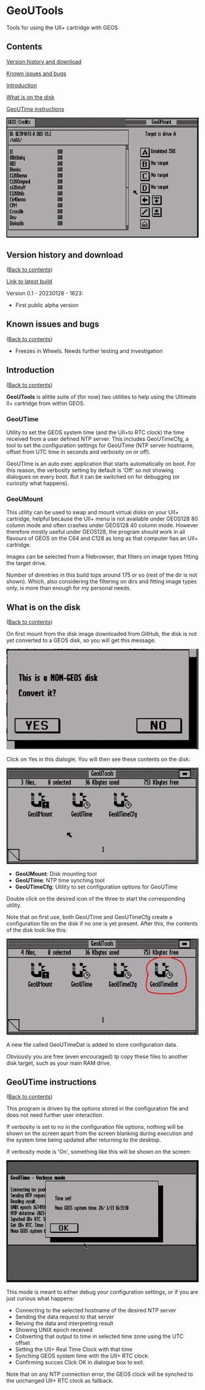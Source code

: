 # GeoUTools
Tools for using the UII+ cartridge with GEOS

## Contents

[Version history and download](#version-history-and-download)

[Known issues and bugs](#known-issues-and-bugs)

[Introduction](#introduction)

[What is on the disk](#what-is-on-the-disk)

[GeoUTime instructions](#geoutime-instructions)

![GeoUMount main interface](https://raw.githubusercontent.com/xahmol/GeoUTools/main/screenshots/geoutools%20-%20GeoUMount%20mainscreen.png)

## Version history and download
([Back to contents](#contents))

[Link to latest build](https://github.com/xahmol/GeoUTools/raw/main/GeoUTools.d81)

Version 0.1 - 20230128 - 1623:
- First public alpha version

## Known issues and bugs
([Back to contents](#contents))
- Freezes in Wheels. Needs further testing and investigation

## Introduction
([Back to contents](#contents))

**GeoUTools** is alittle suite of (for now) two utilities to help using the Ultimate II+ cartridge from within GEOS.

### GeoUTime

Utility to set the GEOS system time (and the UII+to RTC clock) the time received from a user defined NTP server.
This includes GeoUTimeCfg, a tool to set the configuration settings for GeoUTime (NTP server hostname, offset from UTC time in seconds and verbosity on or off).

GeoUTIme is an auto exec application that starts automatically on boot. For this reason, the verbosity setting by default is 'Off' so not showing dialogues on every boot. But it can be switched on for debugging (or curiosity what happens).

### GeoUMount
This utility can be used to swap and mount virtual disks on your UII+ cartridge, helpful because the UII+ menu is not available under GEOS128 80 column mode and often crashes under GEOS128 40 column mode. However therefore mostly useful under GEOS128, the program should work in all flavours of GEOS on the C64 and C128 as long as that computer has an UII+ cartridge.

Images can be selected from a filebrowser, that filters on image types fitting the target drive.

Number of direntries in this build tops around 175 or so (rest of the dir is not shown). Which, also considering the filtering on dirs and fitting image types only, is more than enough for my personal needs.

## What is on the disk
([Back to contents](#contents))

On first mount from the disk image downloaded from GitHub, the disk is not yet converted to a GEOS disk, so you will get this message:

![Non GEOS disk message](https://raw.githubusercontent.com/xahmol/GeoUTools/main/screenshots/geoutools%20-%20nongeosdisk.png)

Click on Yes in this dialogie. You will then see these contents on the disk:

![GeoUTools disk clean](https://raw.githubusercontent.com/xahmol/GeoUTools/main/screenshots/geoutools%20-%20contentsfirst.png)

- **GeoUMount**: Disk mounting tool
- **GeoUTime**: NTP time synching tool
- **GeoUTimeCfg**: Utility to set configuration options for GeoUTime

Double click on the desired icon of the three to start the corresponding utility.

Note that on first use, both GeoUTime and GeoUTimeCfg create a configuration file on the disk if no one is yet present. After this, the contents of the disk look like this:

![Configuration file added on disk](https://raw.githubusercontent.com/xahmol/GeoUTools/main/screenshots/geoutools%20-%20contents%20data.png)

A new file called GeoUTimeDat is added to store configuration data.

Obviously you are free (even encouraged) tp copy these files to another disk target, such as your main RAM drive.

## GeoUTime instructions
([Back to contents](#contents))

This program is driven by the options stored in the configuration file and does not need further user interaction.

If verbosity is set to no in the configuration file options, nothing will be shown on the screen apart from the screen blanking during execution and the system time being updated after returning to the desktop.

If verbosity mode is 'On', something like this will be shown on the screen:

![GeoUTime verbosity output](https://raw.githubusercontent.com/xahmol/GeoUTools/main/screenshots/geoutools%20-%20geoutime%20verbose%20output.png)

This mode is meant to either debug your configuration settings, or if you are just curious what happens:
- Connecting to the selected hostname of the desired NTP server
- Sending the data request to that server
- Reiving the data and interpreting result
- Showing UNIX epoch received
- Cobverting that output to time in selected time zone using the UTC offset
- Setting the UII+ Real Time Clock with that time
- Synching GEOS system time with the UII+ RTC clock.
- Confirming succes
Click OK in dialogue box to exit.

Note that on any NTP connection error, the GEOS clock will be synched to the unchanged UII+ RTC clock as fallback.